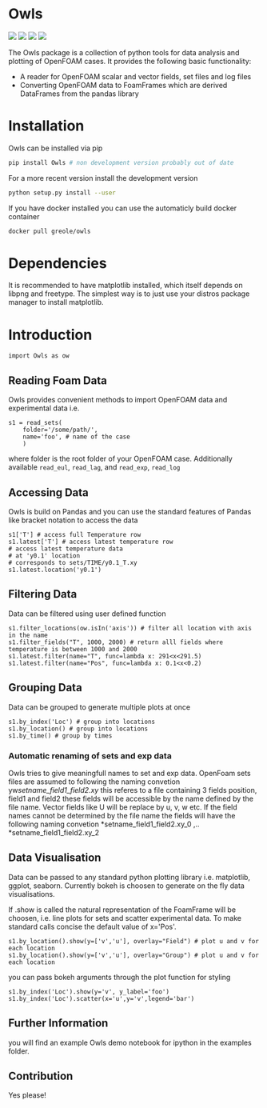 # Owls

![](https://badge.fury.io/py/owls.svg)
![](https://badge.fury.io/gh/greole%2Fowls.svg)
![](https://pypip.in/py_versions/owls/badge.svg)
![](https://travis-ci.org/greole/owls.svg?branch=master)

The Owls package is a collection of python tools for data analysis and
plotting of OpenFOAM cases. It provides the following basic functionality:

- A reader for OpenFOAM scalar and vector fields, set files and log files
- Converting OpenFOAM data to FoamFrames which are derived DataFrames from the pandas library


# Installation
Owls can be installed via pip

~~~~.bash
pip install Owls # non development version probably out of date
~~~~

For a more recent version install the development version

~~~~.bash
python setup.py install --user
~~~~


If you have docker installed you can use the automaticly build docker container
~~~~.bash
docker pull greole/owls
~~~~

# Dependencies
It is recommended to have matplotlib installed, which itself depends on libpng and freetype.
The simplest way is to just use your distros package manager to install matplotlib.

# Introduction
~~~~~~~~~~~~~~~~~~~~~~~~~~~~~~~~~~~~~~~~~ {.python .numberLines}
import Owls as ow
~~~~~~~~~~~~~~~~~~~~~~~~~~~~~~~~~~~~~~~~~

## Reading Foam Data
Owls provides convenient methods to import OpenFOAM data and experimental data i.e.

~~~~.python
s1 = read_sets(
    folder='/some/path/',
    name='foo', # name of the case
    )
~~~~
where folder is the root folder of your OpenFOAM case. Additionally available `read_eul`, `read_lag`, and `read_exp`, `read_log`

## Accessing Data
Owls is build on Pandas and you can use the standard features of Pandas like bracket notation to access the data

~~~~.python
s1['T'] # access full Temperature row
s1.latest['T'] # access latest temperature row
# access latest temperature data
# at 'y0.1' location
# corresponds to sets/TIME/y0.1_T.xy
s1.latest.location('y0.1')
~~~~

## Filtering Data
Data can be filtered using user defined function
~~~~.python
s1.filter_locations(ow.isIn('axis')) # filter all location with axis in the name
s1.filter_fields("T", 1000, 2000) # return alll fields where temperature is between 1000 and 2000
s1.latest.filter(name="T", func=lambda x: 291<x<291.5)
s1.latest.filter(name="Pos", func=lambda x: 0.1<x<0.2)
~~~~


## Grouping Data
Data can be grouped to generate multiple plots at once

~~~~.python
s1.by_index('Loc') # group into locations
s1.by_location() # group into locations
s1.by_time() # group by times
~~~~

### Automatic renaming of sets and exp data
Owls tries to give meaningfull names to set and exp data.
OpenFoam sets files are assumed to following the naming convetion
yw*setname_field1_field2.xy* this referes to a file containing 3 fields
position, field1 and field2 these fields will be accessible by the name
defined by the file name. Vector fields like U will be replace by u, v, w etc.
If the field names cannot be determined by the file name the fields will have
the following naming convetion *setname_field1_field2.xy_0 ,.. *setname_field1_field2.xy_2

## Data Visualisation
Data can be passed to any standard python plotting library i.e. matplotlib, ggplot, seaborn.
Currently bokeh is choosen to generate on the fly data visualisations.

If .show is called the natural representation of the FoamFrame will be choosen, i.e. line plots for sets and scatter experimental data. To make standard calls concise the default value of x='Pos'.
~~~~.python
s1.by_location().show(y=['v','u'], overlay="Field") # plot u and v for each location
s1.by_location().show(y=['v','u'], overlay="Group") # plot u and v for each location
~~~~

you can pass bokeh arguments through the plot function for styling
~~~~.python
s1.by_index('Loc').show(y='v', y_label='foo')
s1.by_index('Loc').scatter(x='u',y='v',legend='bar')
~~~~

## Further Information
you will find an example Owls demo notebook for ipython in the examples folder.


## Contribution

Yes please!
